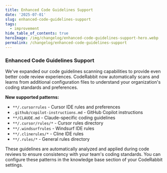 ```yaml
---
title: Enhanced Code Guidelines Support
date: '2025-07-01'
slug: enhanced-code-guidelines-support
tags:
  - improvement
hide_table_of_contents: true
heroImage: /img/changelog/enhanced-code-guidelines-support-hero.webp
permalink: /changelog/enhanced-code-guidelines-support
---
```


### Enhanced Code Guidelines Support

We've expanded our code guidelines scanning capabilities to provide even better code review experiences. CodeRabbit now automatically scans and learns from additional configuration files to understand your organization's coding standards and preferences.

**New supported patterns:**

- `**/.cursorrules` - Cursor IDE rules and preferences
- `.github/copilot-instructions.md` - GitHub Copilot instructions
- `**/CLAUDE.md` - Claude-specific coding guidelines
- `**/.cursor/rules/*` - Cursor rules directory
- `**/.windsurfrules` - Windsurf IDE rules
- `**/.clinerules/*` - Cline IDE rules
- `**/.rules/*` - General rules directory

These guidelines are automatically analyzed and applied during code reviews to ensure consistency with your team's coding standards. You can configure these patterns in the knowledge base section of your CodeRabbit settings.
